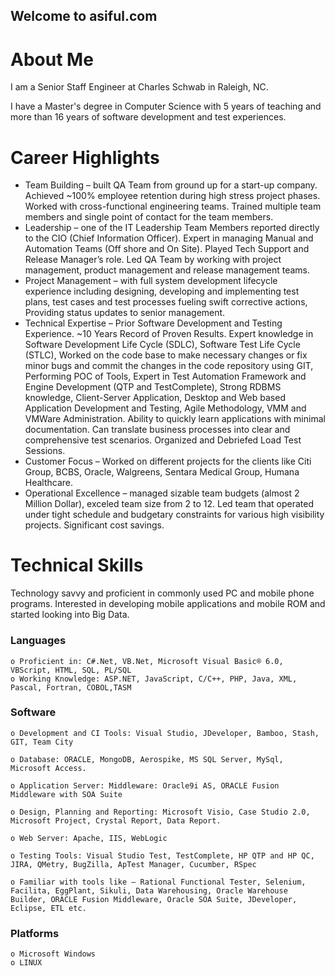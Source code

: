 ## Welcome to asiful.com

# About Me

I am a Senior Staff Engineer at Charles Schwab in Raleigh, NC.

I have a Master's degree in Computer Science with 5 years of teaching and more than 16 years of software development and test experiences. 

# Career Highlights

- Team Building – built QA Team from ground up for a start-up company. Achieved ~100% employee retention during high stress project phases. Worked with cross-functional engineering teams. Trained multiple team members and single point of contact for the team members.
- Leadership – one of the IT Leadership Team Members reported directly to the CIO (Chief Information Officer). Expert in managing Manual and Automation Teams (Off shore and On Site). Played Tech Support and Release Manager’s role. Led QA Team by working with project management, product management and release management teams.
- Project Management – with full system development lifecycle experience including designing, developing and implementing test plans, test cases and test processes fueling swift corrective actions, Providing status updates to senior management.
- Technical Expertise – Prior Software Development and Testing Experience. ~10 Years Record of Proven Results. Expert knowledge in Software Development Life Cycle (SDLC), Software Test Life Cycle (STLC), Worked on the code base to make necessary changes or fix minor bugs and commit the changes in the code repository using GIT, Performing POC of Tools, Expert in Test Automation Framework and Engine Development (QTP and TestComplete), Strong RDBMS knowledge, Client-Server Application, Desktop and Web based Application Development and Testing, Agile Methodology, VMM and VMWare Administration. Ability to quickly learn applications with minimal documentation. Can translate business processes into clear and comprehensive test scenarios. Organized and Debriefed Load Test Sessions.
- Customer Focus – Worked on different projects for the clients like Citi Group, BCBS, Oracle, Walgreens, Sentara Medical Group, Humana Healthcare.
- Operational Excellence – managed sizable team budgets (almost 2 Million Dollar), exceled team size from 2 to 12. Led team that operated under tight schedule and budgetary constraints for various high visibility projects. Significant cost savings.

# Technical Skills

Technology savvy and proficient in commonly used PC and mobile phone programs. Interested in developing mobile applications and mobile ROM and started looking into Big Data.

  ### Languages

    o Proficient in: C#.Net, VB.Net, Microsoft Visual Basic® 6.0, VBScript, HTML, SQL, PL/SQL
    o Working Knowledge: ASP.NET, JavaScript, C/C++, PHP, Java, XML, Pascal, Fortran, COBOL,TASM

  ### Software

    o Development and CI Tools: Visual Studio, JDeveloper, Bamboo, Stash, GIT, Team City

    o Database: ORACLE, MongoDB, Aerospike, MS SQL Server, MySql, Microsoft Access.

    o Application Server: Middleware: Oracle9i AS, ORACLE Fusion Middleware with SOA Suite

    o Design, Planning and Reporting: Microsoft Visio, Case Studio 2.0, Microsoft Project, Crystal Report, Data Report.

    o Web Server: Apache, IIS, WebLogic

    o Testing Tools: Visual Studio Test, TestComplete, HP QTP and HP QC, JIRA, QMetry, BugZilla, ApTest Manager, Cucumber, RSpec

    o Familiar with tools like – Rational Functional Tester, Selenium, Facilita, EggPlant, Sikuli, Data Warehousing, Oracle Warehouse Builder, ORACLE Fusion Middleware, Oracle SOA Suite, JDeveloper, Eclipse, ETL etc.

  ### Platforms

    o Microsoft Windows
    o LINUX
